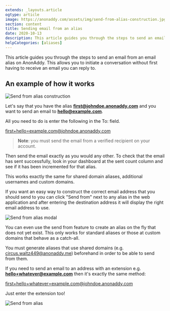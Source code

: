 ```yaml
---
extends: _layouts.article
ogtype: article
image: https://anonaddy.com/assets/img/send-from-alias-construction.jpg
section: content
title: Sending email from an alias
date: 2020-10-13
description: This article guides you through the steps to send an email from an email alias on AnonAddy. This allows you to initiate a conversation without first having to receive an email you can reply to.
helpCategories: [aliases]
---
```


This article guides you through the steps to send an email from an email alias on AnonAddy. This allows you to initiate a conversation without first having to receive an email you can reply to.

## An example of how it works

<div class="flex justify-center mb-4">
  <img class="shadow" src="/assets/img/send-from-alias-construction.jpg" alt="Send from alias construction" title="Send from alias construction">
</div>

Let's say that you have the alias **first@johndoe.anonaddy.com** and you want to send an email to **hello@example.com**.

All you need to do is enter the following in the To: field.

<span class="break-words"><first+hello=example.com@johndoe.anonaddy.com></span>

> **Note**: you must send the email from a verified recipient on your account.

Then send the email exactly as you would any other. To check that the email has sent successfully, look in your dashboard at the sent count column and see if it has been incremented for that alias.

This works exactly the same for shared domain aliases, additional usernames and custom domains.

If you want an easy way to construct the correct email address that you should send to you can click "Send from" next to any alias in the web application and after entering the destination address it will display the right email address to use.

<div class="flex justify-center mb-4">
  <img class="shadow" src="/assets/img/send-from-alias-modal.png" alt="Send from alias modal" title="Send from alias modal">
</div>

You can even use the send from feature to create an alias on the fly that does not yet exist. This only works for standard aliases or those at custom domains that behave as a catch-all.

You must generate aliases that use shared domains (e.g. circus.waltz449@anonaddy.me) beforehand in order to be able to send from them.

If you need to send an email to an address with an extension e.g. **hello+whatever@example.com** then it's exactly the same method:

<span class="break-words"><first+hello+whatever=example.com@johndoe.anonaddy.com></span>

Just enter the extension too!

<div class="flex justify-center">
  <img class="shadow" src="/assets/img/send-from-alias.png" alt="Send from alias" title="Send from alias">
</div>